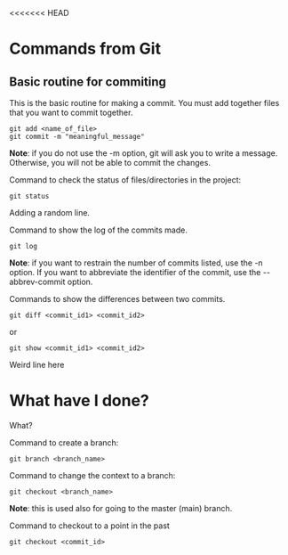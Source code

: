 <<<<<<< HEAD
# Commands from Git

## Basic routine for commiting

This is the basic routine for making a commit. You must add together files that you want to commit together.

```
git add <name_of_file>
git commit -m "meaningful_message"
```

**Note**: if you do not use the -m option, git will ask you to write a message. Otherwise, you will not be able to commit the changes.

Command to check the status of files/directories in the project:

```
git status
```

Adding a random line.



Command to show the log of the commits made.

```
git log
```

**Note**: if you want to restrain the number of commits listed, use the -n option. If you want to abbreviate the identifier of the commit, use the --abbrev-commit option.



Commands to show the differences between two commits.

```
git diff <commit_id1> <commit_id2>
```

or

```
git show <commit_id1> <commit_id2>
```

Weird line here

# What have I done?
What?

Command to create a branch:
```
git branch <branch_name>
```


Command to change the context to a branch:
```
git checkout <branch_name>
```
**Note**: this is used also for going to the master (main) branch.

Command to checkout to a point in the past
```
git checkout <commit_id>
```